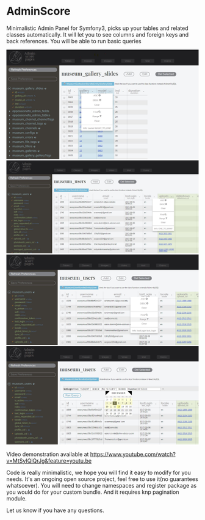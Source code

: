 # AdminScore

Minimalistic Admin Panel for Symfony3, picks up your tables and related classes automatically.
It will let you to see columns and foreign keys and back references. 
You will be able to run basic queries 

<img src="https://github.com/Dodotree/AdminScore/blob/master/Capture.JPG?raw=true">

<img src="https://github.com/Dodotree/AdminScore/blob/master/Capture1.JPG?raw=true">

<img src="https://github.com/Dodotree/AdminScore/blob/master/Capture2.JPG?raw=true">

<img src="https://github.com/Dodotree/AdminScore/blob/master/Capture3.JPG?raw=true">

Video demonstration available at
https://www.youtube.com/watch?v=MtSyIQlQrJg&feature=youtu.be

Code is really minimalistic, we hope you will find it easy to modify for you needs. It's an ongoing open source project, feel free to use it(no guarantees whatsoever). You will need to change namespaces and register package as you would do for your custom bundle. And it requires knp pagination module.

Let us know if you have any questions. 
